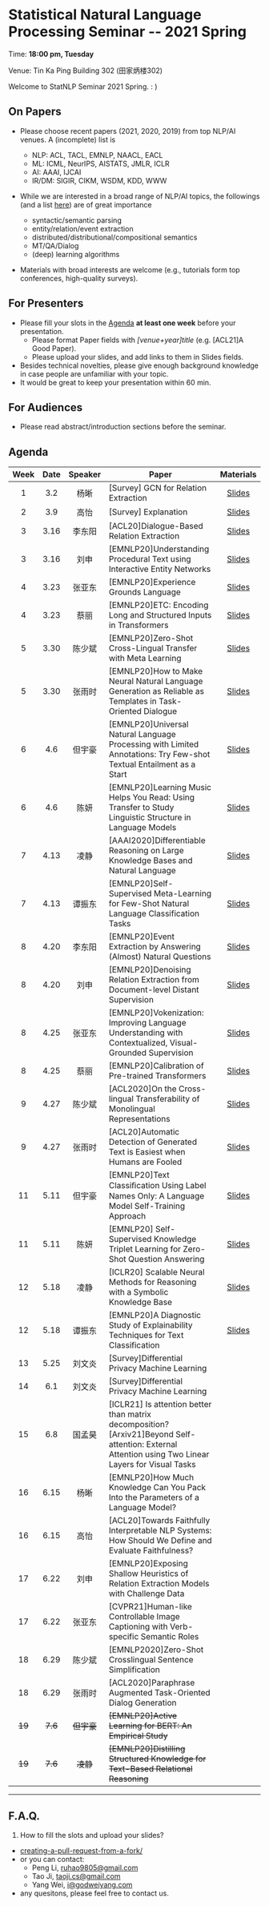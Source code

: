  # Statistical Natural Language Processing Seminar -- 2021 Spring

Time: **18:00 pm, Tuesday**

Venue: Tin Ka Ping Building 302 (田家炳楼302)

Welcome to StatNLP Seminar 2021 Spring. : )

## On Papers

- Please choose recent papers (2021, 2020, 2019) from top NLP/AI venues. A (incomplete) list is
  - NLP: ACL, TACL, EMNLP, NAACL, EACL
  - ML:  ICML, NeurIPS, AISTATS, JMLR, ICLR
  - AI:  AAAI, IJCAI
  - IR/DM: SIGIR, CIKM, WSDM, KDD, WWW

- While we are interested in a broad range of NLP/AI topics, the followings (and a list [here](https://slack-files.com/T22T1UP8Q-FLT6K0WDV-c037db5283)) are of great importance
  - syntactic/semantic parsing
  - entity/relation/event extraction
  - distributed/distributional/compositional semantics
  - MT/QA/Dialog
  - (deep) learning algorithms

- Materials with broad interests are welcome (e.g., tutorials form top conferences, high-quality surveys).

## For Presenters

- Please fill your slots in the [Agenda](#agenda) **at least one week** before your presentation.
  - Please format Paper fields with *[venue+year]title* (e.g. [ACL21]A Good Paper).
  - Please upload your slides, and add links to them in Slides fields.
- Besides technical novelties, please give enough background knowledge in case people are unfamiliar with your topic.
- It would be great to keep your presentation within 60 min.

## For Audiences

- Please read abstract/introduction sections before the seminar.

## Agenda

Week   | Date | Speaker   | Paper   | Materials
:---:  | :---: | :---: | --- | :---:
1      |  3.2 | 杨晰 | [Survey] GCN for Relation Extraction  | [Slides](https://github.com/AntNLP/seminar/blob/79043203eb41efc1f5c6fbe76d1788f9d4cdecc4/2021Spring_StatNLP/week1/GCN_for_RE_xyang.pdf)
2      |  3.9 | 高怡 | [Survey] Explanation | [Slides](https://github.com/AntNLP/seminar/blob/bbd9e114c7356ae3a9475a05156c5a74baa91a13/2021Spring_StatNLP/week2/gaoyi_explanation.pptx)
3      |  3.16 | 李东阳 | [ACL20]Dialogue-Based Relation Extraction | [Slides](https://github.com/AntNLP/seminar/blob/bbd9e114c7356ae3a9475a05156c5a74baa91a13/2021Spring_StatNLP/week3/%E6%9D%8E%E4%B8%9C%E9%98%B3.pptx)
3      |  3.16 |  刘申 | [EMNLP20]Understanding Procedural Text using Interactive Entity Networks | [Slides](https://github.com/AntNLP/seminar/blob/a90ca3642e1dfd31a11ba6d6aaa5820b802d0b09/2021Spring_StatNLP/week3/%E5%88%98%E7%94%B3_CSDN%E5%8D%9A%E5%AE%A2.pdf)
4      |  3.23 | 张亚东 | [EMNLP20]Experience Grounds Language | [Slides](https://github.com/AntNLP/seminar/blob/bbd9e114c7356ae3a9475a05156c5a74baa91a13/2021Spring_StatNLP/week4/%E5%BC%A0%E4%BA%9A%E4%B8%9C.pptx)
4      |  3.23 | 蔡丽 | [EMNLP20]ETC: Encoding Long and Structured Inputs in Transformers | [Slides](https://github.com/AntNLP/seminar/blob/bbd9e114c7356ae3a9475a05156c5a74baa91a13/2021Spring_StatNLP/week4/ETC-%E8%94%A1%E4%B8%BD.pptx)
5      |  3.30 | 陈少斌 | [EMNLP20]Zero-Shot Cross-Lingual Transfer with Meta Learning | [Slides](https://github.com/AntNLP/seminar/blob/bbd9e114c7356ae3a9475a05156c5a74baa91a13/2021Spring_StatNLP/week5/%E9%99%88%E5%B0%91%E6%96%8C.pptx)
5      |  3.30 | 张雨时 | [EMNLP20]How to Make Neural Natural Language Generation as Reliable as Templates in Task-Oriented Dialogue | [Slides](https://github.com/AntNLP/seminar/blob/bbd9e114c7356ae3a9475a05156c5a74baa91a13/2021Spring_StatNLP/week5/%E5%BC%A0%E9%9B%A8%E6%97%B6.pptx)
6      |  4.6 | 但宇豪 | [EMNLP20]Universal Natural Language Processing with Limited Annotations: Try Few-shot Textual Entailment as a Start | [Slides](https://github.com/AntNLP/seminar/blob/bbd9e114c7356ae3a9475a05156c5a74baa91a13/2021Spring_StatNLP/week6/%E4%BD%86%E5%AE%87%E8%B1%AA-UFO.pptx)
6      |  4.6 | 陈妍 | [EMNLP20]Learning Music Helps You Read: Using Transfer to Study Linguistic Structure in Language Models | [Slides](https://github.com/AntNLP/seminar/blob/c3792d07c395361ac84d2721e5a50746c693ddd3/2021Spring_StatNLP/week6/%E9%99%88%E5%A6%8D.pdf)
7      |  4.13 | 凌静 | [AAAI2020]Differentiable Reasoning on Large Knowledge Bases and Natural Language | [Slides](https://github.com/AntNLP/seminar/blob/f513ec75a3511c58b2d63b296c94434fa310df03/2021Spring_StatNLP/week7/%E5%87%8C%E9%9D%99.pdf)
7      |  4.13 | 谭振东 | [EMNLP20]Self-Supervised Meta-Learning for Few-Shot Natural Language Classification Tasks | [Slides](https://github.com/AntNLP/seminar/blob/10da82c3df6844417b58529465f47752dbd6e840/2021Spring_StatNLP/week7/%E8%B0%AD%E6%8C%AF%E4%B8%9C.pdf)
8      |  4.20 |  李东阳 | [EMNLP20]Event Extraction by Answering (Almost) Natural Questions | [Slides](https://github.com/AntNLP/seminar/blob/a450725ad9a413bf5744a2ec963ddf3e40b5bab5/2021Spring_StatNLP/week8/%E6%9D%8E%E4%B8%9C%E9%98%B3.pdf)
8      |  4.20 |  刘申 | [EMNLP20]Denoising Relation Extraction from Document-level Distant Supervision | [Slides](https://github.com/AntNLP/seminar/blob/798a259857b1ca04a23bb5b7bb3755a12f2d7bbd/2021Spring_StatNLP/week8/%E5%88%98%E7%94%B3.pptx)
8      |  4.25 | 张亚东 | [EMNLP20]Vokenization: Improving Language Understanding with Contextualized, Visual-Grounded Supervision | [Slides](https://github.com/AntNLP/seminar/blob/3d95943c0b7f9aa39ca1212b8fb72896d22a3d35/2021Spring_StatNLP/week8/Vokenization.pptx)
8      |  4.25 | 蔡丽 | [EMNLP20]Calibration of Pre-trained Transformers | [Slides](https://github.com/AntNLP/seminar/blob/10142323065af67c36100d49b21d6ce36f578579/2021Spring_StatNLP/week8/%E8%94%A1%E4%B8%BD.pdf)
9      |  4.27 | 陈少斌 | [ACL2020]On the Cross-lingual Transferability of Monolingual Representations | [Slides](https://github.com/AntNLP/seminar/blob/4b510fb2aa4e03995c23402fe178eced2dad0c84/2021Spring_StatNLP/week9/%E9%99%88%E5%B0%91%E6%96%8C_4_27.pptx)
9      |  4.27 | 张雨时 | [ACL20]Automatic Detection of Generated Text is Easiest when Humans are Fooled | [Slides](https://github.com/AntNLP/seminar/blob/17b618674624bbea0c28aed0d6bab8eff295b189/2021Spring_StatNLP/week9/%E5%BC%A0%E9%9B%A8%E6%97%B6.pdf)
11      |  5.11 | 但宇豪 | [EMNLP20]Text Classiﬁcation Using Label Names Only: A Language Model Self-Training Approach | [Slides](https://github.com/AntNLP/seminar/blob/834cf6a18ec166b94c8f840124cf798af2563e10/2021Spring_StatNLP/week11/label_names_only_302_seminar_danyuhao.pdf)
11      |  5.11 | 陈妍 | [EMNLP20] Self-Supervised Knowledge Triplet Learning for Zero-Shot Question Answering | [Slides](https://github.com/AntNLP/seminar/blob/834cf6a18ec166b94c8f840124cf798af2563e10/2021Spring_StatNLP/week11/%E9%99%88%E5%A6%8D_KTL.pptx)
12      |  5.18 | 凌静 | [ICLR20] Scalable Neural Methods for Reasoning with a Symbolic Knowledge Base | [Slides](https://github.com/AntNLP/seminar/blob/eaf47470c1fb59d5ea955d264e4ea681bbacff70/2021Spring_StatNLP/week12/%E5%87%8C%E9%9D%99.pdf)
12      |  5.18 | 谭振东 |[EMNLP20]A Diagnostic Study of Explainability Techniques for Text Classification  | [Slides](https://github.com/AntNLP/seminar/blob/384633c098cafb938c69332fd867992aff33cabd/2021Spring_StatNLP/week12/%E8%B0%AD%E6%8C%AF%E4%B8%9C.pdf)
13      | 5.25  | 刘文炎 | [Survey]Differential Privacy Machine Learning | 
14      | 6.1  | 刘文炎 | [Survey]Differential Privacy Machine Learning |
15      |  6.8 | 国孟昊 | [ICLR21] Is attention better than matrix decomposition?<br>[Arxiv21]Beyond Self-attention: External Attention using Two Linear Layers for Visual Tasks | 
16      |  6.15 | 杨晰 | [EMNLP20]How Much Knowledge Can You Pack Into the Parameters of a Language Model? | 
16      |  6.15 | 高怡 | [ACL20]Towards Faithfully Interpretable NLP Systems: How Should We Define and Evaluate Faithfulness? | 
17      |  6.22 | 刘申 | [EMNLP20]Exposing Shallow Heuristics of Relation Extraction Models with Challenge Data | 
17      |  6.22 | 张亚东 | [CVPR21]Human-like Controllable Image Captioning with Verb-specific Semantic Roles | 
18      |  6.29 | 陈少斌 | [EMNLP2020]Zero-Shot Crosslingual Sentence Simplification | 
18      |  6.29 | 张雨时 | [ACL2020]Paraphrase Augmented Task-Oriented Dialog Generation | 
~~19~~    |  ~~7.6~~ | ~~但宇豪~~ | ~~[EMNLP20]Active Learning for BERT: An Empirical Study~~ |
~~19~~     |  ~~7.6~~ | ~~凌静~~ |~~[EMNLP20]Distilling Structured Knowledge for Text-Based Relational Reasoning~~  |


---
## F.A.Q.

1. How to fill the slots and upload your slides?
- [creating-a-pull-request-from-a-fork/](https://help.github.com/articles/creating-a-pull-request-from-a-fork/)
- or you can contact:
  - Peng Li, <ruhao9805@gmail.com>
  - Tao Ji, <taoji.cs@gmail.com>
  - Yang Wei, <i@godweiyang.com>
- any quesitons, please feel free to contact us.

